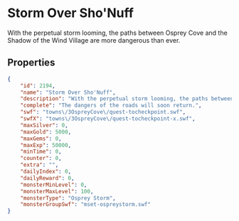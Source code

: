 # Storm Over Sho'Nuff

With the perpetual storm looming, the paths between Osprey Cove and the Shadow of the Wind Village are more dangerous than ever.

## Properties

```json
{
    "id": 2194,
    "name": "Storm Over Sho'Nuff",
    "description": "With the perpetual storm looming, the paths between Osprey Cove and the Shadow of the Wind Village are more dangerous than ever.",
    "complete": "The dangers of the roads will soon return.",
    "swf": "towns\/3OspreyCove\/quest-tocheckpoint.swf",
    "swfX": "towns\/3OspreyCove\/quest-tocheckpoint-x.swf",
    "maxSilver": 0,
    "maxGold": 5000,
    "maxGems": 0,
    "maxExp": 50000,
    "minTime": 0,
    "counter": 0,
    "extra": "",
    "dailyIndex": 0,
    "dailyReward": 0,
    "monsterMinLevel": 0,
    "monsterMaxLevel": 100,
    "monsterType": "Osprey Storm",
    "monsterGroupSwf": "mset-ospreystorm.swf"
}
```

